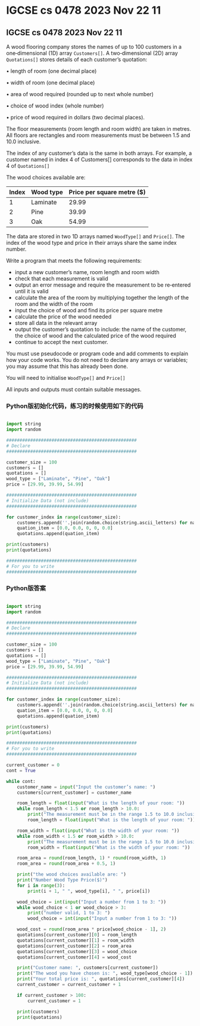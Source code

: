 # IGCSE cs 0478 2023 Nov 22 11

## IGCSE cs 0478 2023 Nov 22 11

A wood flooring company stores the names of up to 100 customers in a one‑dimensional (1D) array `Customers[]`. A two‑dimensional (2D) array `Quotations[]` stores details of each customer’s quotation:

• length of room (one decimal place)

• width of room (one decimal place)

• area of wood required (rounded up to next whole number)

• choice of wood index (whole number)

• price of wood required in dollars (two decimal places).

The floor measurements (room length and room width) are taken in metres. All floors are rectangles and room measurements must be between 1.5 and 10.0 inclusive.

The index of any customer’s data is the same in both arrays. For example, a customer named in index 4 of Customers\[] corresponds to the data in index 4 of `Quotations[]`

The wood choices available are:

| Index | Wood type | Price per square metre ($) |
| ----- | --------- | -------------------------- |
| 1     | Laminate  | 29.99                      |
| 2     | Pine      | 39.99                      |
| 3     | Oak       | 54.99                      |

The data are stored in two 1D arrays named `WoodType[]` and `Price[]`. The index of the wood type and price in their arrays share the same index number.

Write a program that meets the following requirements:

* input a new customer’s name, room length and room width
* check that each measurement is valid
* output an error message and require the measurement to be re‑entered until it is valid
* calculate the area of the room by multiplying together the length of the room and the width of the room
* input the choice of wood and find its price per square metre
* calculate the price of the wood needed
* store all data in the relevant array
* output the customer’s quotation to include: the name of the customer, the choice of wood and the calculated price of the wood required
* continue to accept the next customer.

You must use pseudocode or program code and add comments to explain how your code works. You do not need to declare any arrays or variables; you may assume that this has already been done.

You will need to initialise `WoodType[]` and `Price[]`

All inputs and outputs must contain suitable messages.

### Python版初始化代码，练习的时候使用如下的代码

```python

import string
import random

#################################################
# Declare
#################################################

customer_size = 100
customers = []
quotations = []
wood_type = ["Laminate", "Pine", "Oak"]
price = [29.99, 39.99, 54.99]

#################################################
# Initialize Data (not include)
#################################################

for customer_index in range(customer_size):
    customers.append(''.join(random.choice(string.ascii_letters) for name_letter_index in range(6)))
    quation_item = [0.0, 0.0, 0, 0, 0.0]
    quotations.append(quation_item)

print(customers)
print(quotations)

#################################################
# For you to write
#################################################


```

### Python版答案

```python

import string
import random

#################################################
# Declare
#################################################

customer_size = 100
customers = []
quotations = []
wood_type = ["Laminate", "Pine", "Oak"]
price = [29.99, 39.99, 54.99]

#################################################
# Initialize Data (not include)
#################################################

for customer_index in range(customer_size):
    customers.append(''.join(random.choice(string.ascii_letters) for name_letter_index in range(6)))
    quation_item = [0.0, 0.0, 0, 0, 0.0]
    quotations.append(quation_item)

print(customers)
print(quotations)

#################################################
# For you to write
#################################################

current_customer = 0
cont = True

while cont:
    customer_name = input("Input the customer’s name: ")
    customers[current_customer] = customer_name

    room_length = float(input("What is the length of your room: "))
    while room_length < 1.5 or room_length > 10.0:
        print("The measurement must be in the range 1.5 to 10.0 inclusive, please try again ")
        room_length = float(input("What is the length of your room: "))

    room_width = float(input("What is the width of your room: "))
    while room_width < 1.5 or room_width > 10.0:
        print("The measurement must be in the range 1.5 to 10.0 inclusive, please try again ")
        room_width = float(input("What is the width of your room: "))

    room_area = round(room_length, 1) * round(room_width, 1)
    room_area = round(room_area + 0.5, 1)

    print("the wood choices available are: ")
    print("Number Wood Type Price($)")
    for i in range(3):
        print(i + 1, " ", wood_type[i], " ", price[i])

    wood_choice = int(input("Input a number from 1 to 3: "))
    while wood_choice < 1 or wood_choice > 3:
        print("number valid, 1 to 3: ")
        wood_choice = int(input("Input a number from 1 to 3: "))

    wood_cost = round(room_area * price[wood_choice - 1], 2)
    quotations[current_customer][0] = room_length
    quotations[current_customer][1] = room_width
    quotations[current_customer][2] = room_area
    quotations[current_customer][3] = wood_choice
    quotations[current_customer][4] = wood_cost

    print("Customer name: ", customers[current_customer])
    print("The wood you have chosen is: ", wood_type[wood_choice - 1])
    print("Your total price is: ", quotations[current_customer][4])
    current_customer = current_customer + 1

    if current_customer > 100:
        current_customer = 1

    print(customers)
    print(quotations)


```

